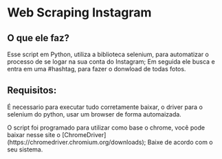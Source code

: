 # Web Scraping Instagram
## O que ele faz?
 <p>Esse script em Python, utiliza a biblioteca selenium, para automatizar o processo de se logar na sua conta do Instagram; Em seguida ele busca e entra em uma #hashtag, para fazer o donwload de todas fotos.</p>

## Requisitos:
<p>É necessario para executar tudo corretamente baixar, o driver para o selenium do python, usar um browser de forma automaizada.</p>
<p>O script foi programado para utilizar como base o chrome, você pode baixar nesse site o [ChromeDriver] (https://chromedriver.chromium.org/downloads);
Baixe de acordo com o seu sistema.</p>
